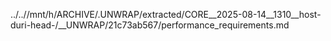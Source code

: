 ../..//mnt/h/ARCHIVE/.UNWRAP/extracted/CORE__2025-08-14__1310__host-duri-head-/__UNWRAP/21c73ab567/performance_requirements.md